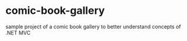 # comic-book-gallery
sample project of a comic book gallery to better understand concepts of .NET MVC
